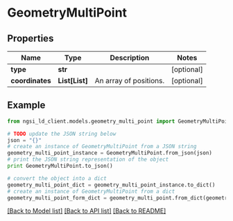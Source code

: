 # GeometryMultiPoint


## Properties
Name | Type | Description | Notes
------------ | ------------- | ------------- | -------------
**type** | **str** |  | [optional] 
**coordinates** | **List[List]** | An array of positions.  | [optional] 

## Example

```python
from ngsi_ld_client.models.geometry_multi_point import GeometryMultiPoint

# TODO update the JSON string below
json = "{}"
# create an instance of GeometryMultiPoint from a JSON string
geometry_multi_point_instance = GeometryMultiPoint.from_json(json)
# print the JSON string representation of the object
print GeometryMultiPoint.to_json()

# convert the object into a dict
geometry_multi_point_dict = geometry_multi_point_instance.to_dict()
# create an instance of GeometryMultiPoint from a dict
geometry_multi_point_form_dict = geometry_multi_point.from_dict(geometry_multi_point_dict)
```
[[Back to Model list]](../README.md#documentation-for-models) [[Back to API list]](../README.md#documentation-for-api-endpoints) [[Back to README]](../README.md)


